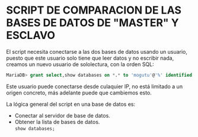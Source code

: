 # SCRIPT DE COMPARACION DE LAS BASES DE DATOS DE "MASTER" Y ESCLAVO

El script necesita conectarse a las dos bases de datos usando un usuario, 
puesto que este usuario solo tiene que leer datos y no escribir nada, creamos 
un nuevo usuario de sololectura, con la orden SQL:
```sql
MariaDB> grant select,show databases on *.* to 'mogutu'@'%' identified by 'XXXXX';
```
Este usuario puede conectarse desde culaquier IP, no está limitado a un origen 
concreto, más adelante puede que cambiemos esto.

La lógica general del script en una base de datos es:

* Conectar al servidor de base de datos.
* Obtener la lista de bases de datos.  
    `show databases;`
